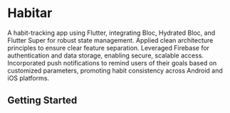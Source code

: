 # Habitar

A habit-tracking app using Flutter, integrating Bloc, Hydrated Bloc, and Flutter Super for robust state management. 
Applied clean architecture principles to ensure clear feature separation. 
Leveraged Firebase for authentication and data storage, enabling secure, scalable access. 
Incorporated push notifications to remind users of their goals based on customized parameters, promoting habit consistency across Android and iOS platforms.

## Getting Started

